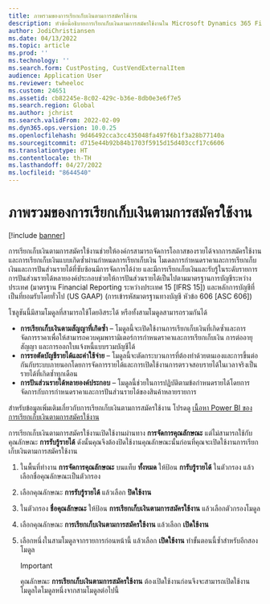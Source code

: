 ```yaml
---
title: ภาพรวมของการเรียกเก็บเงินตามการสมัครใช้งาน
description: หัวข้อนี้อธิบายการเรียกเก็บเงินตามการสมัครใช้งานใน Microsoft Dynamics 365 Finance
author: JodiChristiansen
ms.date: 04/13/2022
ms.topic: article
ms.prod: ''
ms.technology: ''
ms.search.form: CustPosting, CustVendExternalItem
audience: Application User
ms.reviewer: twheeloc
ms.custom: 24651
ms.assetid: cb82245e-8c02-429c-b36e-8db0e3e6f7e5
ms.search.region: Global
ms.author: jchrist
ms.search.validFrom: 2022-02-09
ms.dyn365.ops.version: 10.0.25
ms.openlocfilehash: 9d46492cca3cc435048fa497f6b1f3a28b77140a
ms.sourcegitcommit: d715e44b92b84b1703f5915d15d403ccf17c6606
ms.translationtype: HT
ms.contentlocale: th-TH
ms.lasthandoff: 04/27/2022
ms.locfileid: "8644540"
---
```

# <a name="subscription-billing-overview"></a>ภาพรวมของการเรียกเก็บเงินตามการสมัครใช้งาน

[!include [banner](../includes/banner.md)]

การเรียกเก็บเงินตามการสมัครใช้งานช่วยให้องค์กรสามารถจัดการโอกาสของรายได้จากการสมัครใช้งานและการเรียกเก็บเงินแบบเกิดซ้ำผ่านกำหนดการเรียกเก็บเงิน โมเดลการกําหนดราคาและการเรียกเก็บเงินและการปันส่วนรายได้ที่ซับซ้อนมีการจัดการได้ง่าย และมีการเรียกเก็บเงินและรับรู้ในระดับรายการ การปันส่วนรายได้หลายองค์ประกอบช่วยให้การปันส่วนรายได้เป็นไปตามมาตรฐานการบัญชีระหว่างประเทศ (มาตรฐาน Financial Reporting ระหว่างประเทศ 15 \[IFRS 15\]) และหลักการบัญชีที่เป็นที่ยอมรับโดยทั่วไป (US GAAP) (การเข้ารหัสมาตรฐานทางบัญชี หัวข้อ 606 \[ASC 606\])

โซลูชันนี้มีสามโมดูลที่สามารถใช้โดยอิสระได้ หรือทั้งสามโมดูลสามารถรวมกันได้

- **การเรียกเก็บเงินตามสัญญาที่เกิดซ้ำ** – โมดูลนี้จะเปิดใช้งานการเรียกเก็บเงินที่เกิดซ้ำและการจัดการราคาเพื่อให้สามารถควบคุมพารามิเตอร์การกําหนดราคาและการเรียกเก็บเงิน การต่ออายุสัญญา และการออกใบแจ้งหนี้แบบรวมบัญชีได้
- **การรอตัดบัญชีรายได้และค่าใช้จ่าย** – โมดูลนี้จะตัดกระบวนการที่ต้องทำด้วยตนเองและการขึ้นต่อกันกับระบบภายนอกโดยการจัดการรายได้และการเปิดใช้งานการตรวจสอบรายได้ในเวลาจริงเป็นรายได้ที่เกิดซ้ำทุกเดือน
- **การปันส่วนรายได้หลายองค์ประกอบ** – โมดูลนี้ช่วยในการปฏิบัติตามข้อกำหนดรายได้โดยการจัดการกับการกําหนดราคาและการปันส่วนรายได้ของสินค้าหลายรายการ

สำหรับข้อมูลเพิ่มเติมเกี่ยวกับการเรียกเก็บเงินตามการสมัครใช้งาน โปรดดู [เนื้อหา Power BI ของการเรียกเก็บเงินตามการสมัครใช้งาน](sub-bill-power-bi.md)

การเรียกเก็บเงินตามการสมัครใช้งานเปิดใช้งานผ่านทาง **การจัดการคุณลักษณะ** แต่ไม่สามารถใช้กับคุณลักษณะ **การรับรู้รายได้** ดังนั้นคุณจึงต้องปิดใช้งานคุณลักษณะนั้นก่อนที่คุณจะเปิดใช้งานการเรียกเก็บเงินตามการสมัครใช้งาน

1. ในพื้นที่ทำงาน **การจัดการคุณลักษณะ** บนแท็บ **ทั้งหมด** ให้ป้อน **การับรู้รายได้** ในตัวกรอง แล้วเลือกชื่อคุณลักษณะเป็นตัวกรอง
2. เลือกคุณลักษณะ **การรับรู้รายได้** แล้วเลือก **ปิดใช้งาน**
3. ในตัวกรอง **ชื่อคุณลักษณะ** ให้ป้อน **การเรียกเก็บเงินตามการสมัครใช้งาน** แล้วเลือกตัวกรองโมดูล
4. เลือกคุณลักษณะ **การเรียกเก็บเงินตามการสมัครใช้งาน** แล้วเลือก **เปิดใช้งาน**
5. เลือกหนึ่งในสามโมดูลจากรายการก่อนหน้านี้ แล้วเลือก **เปิดใช้งาน** ทําขั้นตอนนี้ซ้ำสำหรับอีกสองโมดูล

    > [!IMPORTANT]
    > คุณลักษณะ **การเรียกเก็บเงินตามการสมัครใช้งาน** ต้องเปิดใช้งานก่อนจึงจะสามารถเปิดใช้งานโมดูลใดโมดูลหนึ่งจากสามโมดูลต่อไปนี้
